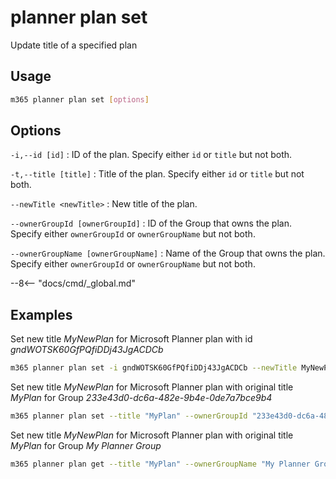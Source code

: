 # planner plan set

Update title of a specified plan

## Usage

```sh
m365 planner plan set [options]
```

## Options

`-i,--id [id]`
: ID of the plan. Specify either `id` or `title` but not both.

`-t,--title [title]`
: Title of the plan. Specify either `id` or `title` but not both.

`--newTitle <newTitle>`
: New title of the plan.

`--ownerGroupId [ownerGroupId]`
: ID of the Group that owns the plan. Specify either `ownerGroupId` or `ownerGroupName` but not both.

`--ownerGroupName [ownerGroupName]`
: Name of the Group that owns the plan. Specify either `ownerGroupId` or `ownerGroupName` but not both.

--8<-- "docs/cmd/_global.md"

## Examples

Set new title _MyNewPlan_ for Microsoft Planner plan with id _gndWOTSK60GfPQfiDDj43JgACDCb_

```sh
m365 planner plan set -i gndWOTSK60GfPQfiDDj43JgACDCb --newTitle MyNewPlan
```

Set new title _MyNewPlan_ for Microsoft Planner plan with original title _MyPlan_ for Group _233e43d0-dc6a-482e-9b4e-0de7a7bce9b4_

```sh
m365 planner plan set --title "MyPlan" --ownerGroupId "233e43d0-dc6a-482e-9b4e-0de7a7bce9b4" --newTitle MyNewPlan
```

Set new title _MyNewPlan_ for Microsoft Planner plan with original title _MyPlan_ for Group _My Planner Group_

```sh
m365 planner plan get --title "MyPlan" --ownerGroupName "My Planner Group" --newTitle MyNewPlan
```
